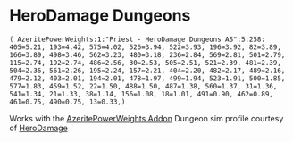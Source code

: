 # HeroDamage Dungeons
```
( AzeritePowerWeights:1:"Priest - HeroDamage Dungeons AS":5:258: 405=5.21, 193=4.42, 575=4.02, 526=3.94, 522=3.93, 196=3.92, 82=3.89, 166=3.89, 498=3.46, 562=3.23, 480=3.18, 236=2.84, 569=2.81, 501=2.79, 115=2.74, 192=2.74, 486=2.56, 30=2.53, 505=2.51, 521=2.39, 481=2.39, 504=2.36, 561=2.26, 195=2.24, 157=2.21, 404=2.20, 482=2.17, 489=2.16, 479=2.12, 403=2.01, 194=2.01, 478=1.97, 499=1.94, 523=1.91, 500=1.85, 577=1.83, 459=1.52, 22=1.50, 488=1.50, 487=1.38, 560=1.37, 31=1.36, 541=1.34, 21=1.33, 38=1.14, 156=1.08, 18=1.01, 491=0.90, 462=0.89, 461=0.75, 490=0.75, 13=0.33,)
```

 Works with the [AzeritePowerWeights Addon](https://wow.curseforge.com/projects/azeritepowerweights)
 Dungeon sim profile courtesy of [HeroDamage](https://www.herodamage.com/)